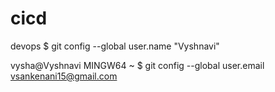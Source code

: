 # cicd
devops 
$ git config --global user.name "Vyshnavi"

vysha@Vyshnavi MINGW64 ~
$ git config --global user.email vsankenani15@gmail.com
